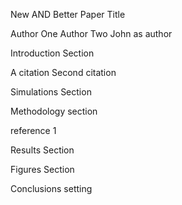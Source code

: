 New AND Better Paper Title

Author One
Author Two
John as author

Introduction Section

A citation
Second citation

Simulations Section

Methodology section

reference 1

Results Section

Figures Section

Conclusions setting
